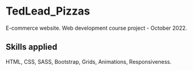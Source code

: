 # TedLead_Pizzas

E-commerce website.
Web development course project - October 2022.

## Skills applied

HTML, CSS, SASS, Bootstrap, Grids, Animations, Responsiveness.
